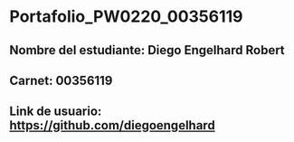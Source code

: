 # Portafolio_PW0220_00356119
## Nombre del estudiante: Diego Engelhard Robert
## Carnet: 00356119
## Link de usuario: https://github.com/diegoengelhard